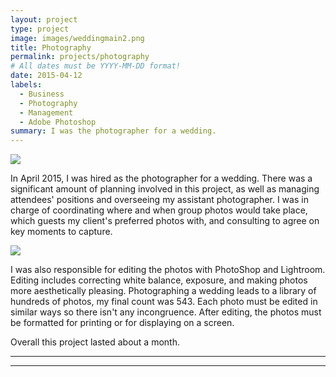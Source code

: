 ```yaml
---
layout: project
type: project
image: images/weddingmain2.png
title: Photography
permalink: projects/photography
# All dates must be YYYY-MM-DD format!
date: 2015-04-12
labels:
  - Business
  - Photography
  - Management
  - Adobe Photoshop
summary: I was the photographer for a wedding.
---
```


<img class="ui image" src="{{ site.baseurl }}/images/weddingIn.jpeg">

In April 2015, I was hired as the photographer for a wedding. There was a significant amount of planning involved in this project, as well as managing attendees' positions and overseeing my assistant photographer. I was in charge of coordinating where and when group photos would take place, which guests my client's preferred photos with, and consulting to agree on key moments to capture.

<img class="ui image" src="{{ site.baseurl }}/images/weddingLaugh.jpeg">

I was also responsible for editing the photos with PhotoShop and Lightroom. Editing includes correcting white balance, exposure, and making photos more aesthetically pleasing. Photographing a wedding leads to a library of hundreds of photos, my final count was 543. Each photo must be edited in similar ways so there isn't any incongruence. After editing, the photos must be formatted for printing or for displaying on a screen.

Overall this project lasted about a month.




<hr>
<hr>


